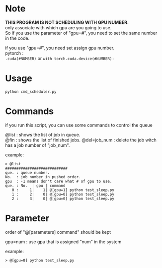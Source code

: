 # Note
**THIS PROGRAM IS NOT SCHEDULING WITH GPU NUMBER.**  
only associate with which gpu are you going to use.  
So if you use the parameter of "gpu=#", you need to set the same number in the code.  
  
if you use "gpu=#", you need set assign gpu number.  
pytorch :  
`.cuda(#NUMBER)` or `with torch.cuda.device(#NUMBER):`  

# Usage
```
python cmd_scheduler.py
```  
  
# Commands  
if you run this script, you can use some commands to control the queue  
  
@list        : shows the list of job in queue.  
@fin         : shows the list of finished jobs.
@del=job_num : delete the job witch has a job number of "job_num".  
  
example:  
```
> @list
############################
que. : queue number.
No.  : job number in pushed order.
gpu  : -1 means don't care what # of gpu to use.
que. : No.  | gpu | command
   0 :     1|    1| @[gpu=1] python test_sleep.py
   1 :     2|    0| @[gpu=0] python test_sleep.py
   2 :     3|    0| @[gpu=0] python test_sleep.py
```

# Parameter
order of "@[parameters] command" should be kept  
  
gpu=num  : use gpu that is assigned "num" in the system  
  
example:  
```
> @[gpu=0] python test_sleep.py
```
